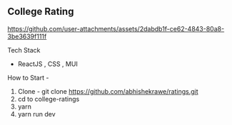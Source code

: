 ## College Rating
https://github.com/user-attachments/assets/2dabdb1f-ce62-4843-80a8-3be3639f111f

Tech Stack 
- ReactJS , CSS , MUI 

How to Start - 
1. Clone - git clone https://github.com/abhishekrawe/ratings.git
2. cd to college-ratings 
3. yarn 
4. yarn run dev



